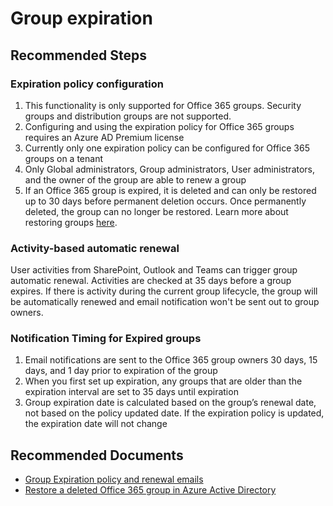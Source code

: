 <properties 
    pageTitle="Group expiration"
    description="Group expiration"
    service="microsoft.aad"
    resource="Microsoft_AAD_IAM"
    authors="yyuank"
    ms.author="yukarppa"
    selfHelpType="generic"
    supportTopicIds="32615385"
    productPesIds="16578"
    cloudEnvironments="public"
	articleId="4e01b60c-bf2f-4d15-a8b0-09ac8f5bbf13"
/>

# Group expiration

## **Recommended Steps**

### **Expiration policy configuration**<br>
1. This functionality is only supported for Office 365 groups. Security groups and distribution groups are not supported.
2. Configuring and using the expiration policy for Office 365 groups requires an Azure AD Premium license
3. Currently only one expiration policy can be configured for Office 365 groups on a tenant
4. Only Global administrators, Group administrators, User administrators, and the owner of the group are able to renew a group
5. If an Office 365 group is expired, it is deleted and can only be restored up to 30 days before permanent deletion occurs. Once permanently deleted, the group can no longer be restored. Learn more about restoring groups [here](https://docs.microsoft.com/azure/active-directory/users-groups-roles/groups-restore-deleted).<br>

### **Activity-based automatic renewal**<br>

User activities from SharePoint, Outlook and Teams can trigger group automatic renewal. Activities are checked at 35 days before a group expires. If there is activity during the current group lifecycle, the group will be automatically renewed and email notification won't be sent out to group owners.

### **Notification Timing for Expired groups**<br>

1. Email notifications are sent to the Office 365 group owners 30 days, 15 days, and 1 day prior to expiration of the group
2. When you first set up expiration, any groups that are older than the expiration interval are set to 35 days until expiration
3. Group expiration date is calculated based on the group’s renewal date, not based on the policy updated date. If the expiration policy is updated, the expiration date will not change


## **Recommended Documents**

* [Group Expiration policy and renewal emails](https://docs.microsoft.com/azure/active-directory/users-groups-roles/groups-lifecycle) 
* [Restore a deleted Office 365 group in Azure Active Directory](https://docs.microsoft.com/azure/active-directory/fundamentals/active-directory-groups-restore-azure-portal)
